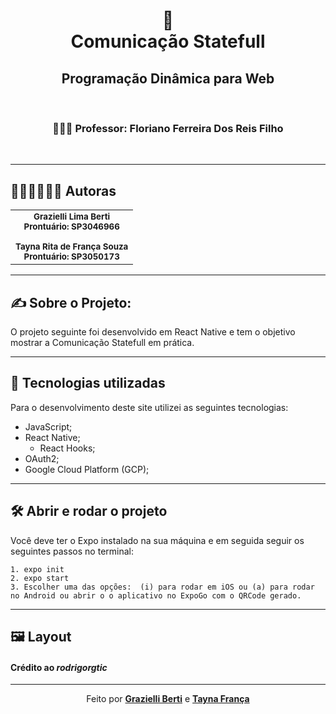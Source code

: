 <h1 align="center">
    📲<br>Comunicação Statefull
</h1>
<h2 align="center">
     Programação Dinâmica para Web
</h2>
 <br>
<h4 align="center">
<h3 align="center">
     👨🏾‍🏫 Professor: Floriano Ferreira Dos Reis Filho
</h3>
 <br />

</h4>

---
## 🙋🏻‍♀️🙋🏻‍♀️ Autoras<br>
<table align="center">
  <tr>
    <td align="center">
        <sub>
          <b>Grazielli Lima Berti</b>
          <br/>
          <b>Prontuário: SP3046966</b>
          <br/><br/>
          <b>Tayna Rita de França Souza</b>
          <br/>
          <b>Prontuário: SP3050173</b>
        </sub>
      </a>
    </td>
  </tr>
</table>

---

## ✍ Sobre o Projeto: 
O projeto seguinte foi desenvolvido em React Native e tem o objetivo mostrar a Comunicação Statefull em prática.

---

## 💼 Tecnologias utilizadas
Para o desenvolvimento deste site utilizei as seguintes tecnologias:

- JavaScript;
- React Native;
  - React Hooks;
- OAuth2;
- Google Cloud Platform (GCP);
---
## 🛠️ Abrir e rodar o projeto
Você deve ter o Expo instalado na sua máquina e em seguida seguir os seguintes passos no terminal: 

```
1. expo init
2. expo start
3. Escolher uma das opções:  (i) para rodar em iOS ou (a) para rodar no Android ou abrir o o aplicativo no ExpoGo com o QRCode gerado. 
```
---
## 🖼 Layout

<h4>Crédito ao <b><i>rodrigorgtic</i></b>
</h4>

---

<p align="center">Feito por <strong><a href="https://www.linkedin.com/search/results/all/?keywords=grazielli%20lima%20berti&origin=RICH_QUERY_SUGGESTION&position=4&searchId=78072044-ff98-48dd-96ed-373fa64f857d&sid=Sfo">Grazielli Berti</a></strong> e <strong><a href="https://www.linkedin.com/search/results/all/?keywords=tayna%20fran%C3%A7a&origin=RICH_QUERY_SUGGESTION&position=2&searchId=6176aa69-e360-4bfa-8ce2-928d3bdcfe57&sid=LxN">Tayna França</a></strong> </p>